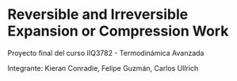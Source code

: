 # Reversible and Irreversible Expansion or Compression Work 
Proyecto final del curso IIQ3782 - Termodinámica Avanzada

Integrante: Kieran Conradie, Felipe Guzmán, Carlos Ullrich
